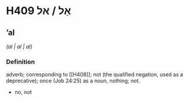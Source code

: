 # H409 אַל / אל

## ʼal

_(al | al | al)_

### Definition

adverb; corresponding to [[H408]]; not (the qualified negation, used as a deprecative); once (Job 24:25) as a noun, nothing; not.

- no, not
